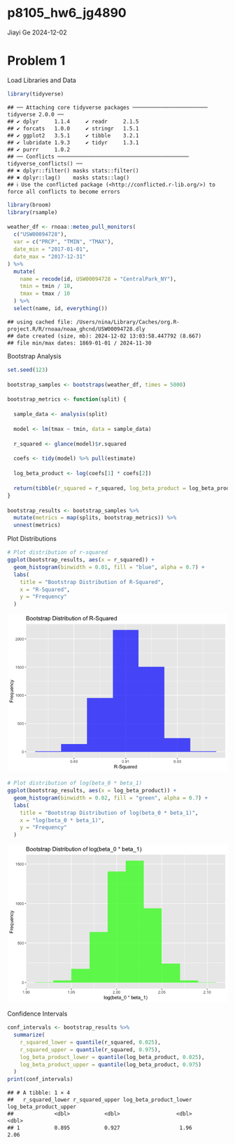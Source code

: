 p8105_hw6_jg4890
================
Jiayi Ge
2024-12-02

# Problem 1

Load Libraries and Data

``` r
library(tidyverse)
```

    ## ── Attaching core tidyverse packages ──────────────────────── tidyverse 2.0.0 ──
    ## ✔ dplyr     1.1.4     ✔ readr     2.1.5
    ## ✔ forcats   1.0.0     ✔ stringr   1.5.1
    ## ✔ ggplot2   3.5.1     ✔ tibble    3.2.1
    ## ✔ lubridate 1.9.3     ✔ tidyr     1.3.1
    ## ✔ purrr     1.0.2     
    ## ── Conflicts ────────────────────────────────────────── tidyverse_conflicts() ──
    ## ✖ dplyr::filter() masks stats::filter()
    ## ✖ dplyr::lag()    masks stats::lag()
    ## ℹ Use the conflicted package (<http://conflicted.r-lib.org/>) to force all conflicts to become errors

``` r
library(broom)
library(rsample)

weather_df <- rnoaa::meteo_pull_monitors(
  c("USW00094728"),
  var = c("PRCP", "TMIN", "TMAX"),
  date_min = "2017-01-01",
  date_max = "2017-12-31"
) %>%
  mutate(
    name = recode(id, USW00094728 = "CentralPark_NY"),
    tmin = tmin / 10,
    tmax = tmax / 10
  ) %>%
  select(name, id, everything())
```

    ## using cached file: /Users/nina/Library/Caches/org.R-project.R/R/rnoaa/noaa_ghcnd/USW00094728.dly
    ## date created (size, mb): 2024-12-02 13:03:58.447792 (8.667)
    ## file min/max dates: 1869-01-01 / 2024-11-30

Bootstrap Analysis

``` r
set.seed(123)

bootstrap_samples <- bootstraps(weather_df, times = 5000)

bootstrap_metrics <- function(split) {

  sample_data <- analysis(split)
  
  model <- lm(tmax ~ tmin, data = sample_data)
  
  r_squared <- glance(model)$r.squared
  
  coefs <- tidy(model) %>% pull(estimate)
  
  log_beta_product <- log(coefs[1] * coefs[2])
  
  return(tibble(r_squared = r_squared, log_beta_product = log_beta_product))
}

bootstrap_results <- bootstrap_samples %>%
  mutate(metrics = map(splits, bootstrap_metrics)) %>%
  unnest(metrics)
```

Plot Distributions

``` r
# Plot distribution of r-squared
ggplot(bootstrap_results, aes(x = r_squared)) +
  geom_histogram(binwidth = 0.01, fill = "blue", alpha = 0.7) +
  labs(
    title = "Bootstrap Distribution of R-Squared",
    x = "R-Squared",
    y = "Frequency"
  )
```

![](p8105_hw_jg4890_files/figure-gfm/unnamed-chunk-3-1.png)<!-- -->

``` r
# Plot distribution of log(beta_0 * beta_1)
ggplot(bootstrap_results, aes(x = log_beta_product)) +
  geom_histogram(binwidth = 0.02, fill = "green", alpha = 0.7) +
  labs(
    title = "Bootstrap Distribution of log(beta_0 * beta_1)",
    x = "log(beta_0 * beta_1)",
    y = "Frequency"
  )
```

![](p8105_hw_jg4890_files/figure-gfm/unnamed-chunk-3-2.png)<!-- -->

Confidence Intervals

``` r
conf_intervals <- bootstrap_results %>%
  summarize(
    r_squared_lower = quantile(r_squared, 0.025),
    r_squared_upper = quantile(r_squared, 0.975),
    log_beta_product_lower = quantile(log_beta_product, 0.025),
    log_beta_product_upper = quantile(log_beta_product, 0.975)
  )
print(conf_intervals)
```

    ## # A tibble: 1 × 4
    ##   r_squared_lower r_squared_upper log_beta_product_lower log_beta_product_upper
    ##             <dbl>           <dbl>                  <dbl>                  <dbl>
    ## 1           0.895           0.927                   1.96                   2.06
